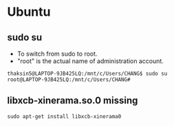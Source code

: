 # Ubuntu

## sudo su
  * To switch from sudo to root.
  * "root" is the actual name of administration account.
  ```
  thaksin5@LAPTOP-9JB425LQ:/mnt/c/Users/CHANG$ sudo su
  root@LAPTOP-9JB425LQ:/mnt/c/Users/CHANG#
  ```
  
##  libxcb-xinerama.so.0 missing

  ```
  sudo apt-get install libxcb-xinerama0
  ```
